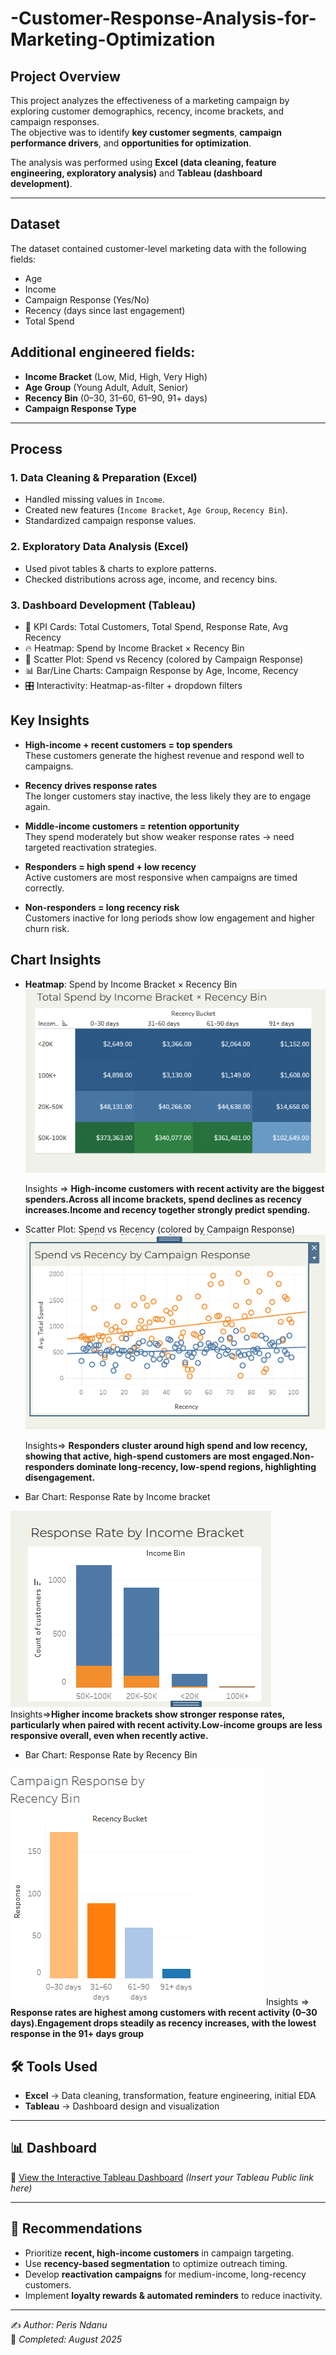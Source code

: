 # -Customer-Response-Analysis-for-Marketing-Optimization

## Project Overview  
This project analyzes the effectiveness of a marketing campaign by exploring customer demographics, recency, income brackets, and campaign responses.  
The objective was to identify **key customer segments**, **campaign performance drivers**, and **opportunities for optimization**.  

The analysis was performed using **Excel (data cleaning, feature engineering, exploratory analysis)** and **Tableau (dashboard development)**.  

---

## Dataset  
The dataset contained customer-level marketing data with the following fields:  
- Age  
- Income  
- Campaign Response (Yes/No)  
- Recency (days since last engagement)  
- Total Spend  

## Additional engineered fields:  
- **Income Bracket** (Low, Mid, High, Very High)  
- **Age Group** (Young Adult, Adult, Senior)  
- **Recency Bin** (0–30, 31–60, 61–90, 91+ days)  
- **Campaign Response Type**  

---

## Process  
### 1. **Data Cleaning & Preparation (Excel)**  
- Handled missing values in `Income`.  
- Created new features (`Income Bracket`, `Age Group`, `Recency Bin`).  
- Standardized campaign response values.  

### 2. **Exploratory Data Analysis (Excel)**  
- Used pivot tables & charts to explore patterns.  
- Checked distributions across age, income, and recency bins.  

### 3. **Dashboard Development (Tableau)**  
- 📌 KPI Cards: Total Customers, Total Spend, Response Rate, Avg Recency  
- 🔥 Heatmap: Spend by Income Bracket × Recency Bin  
- 🎯 Scatter Plot: Spend vs Recency (colored by Campaign Response)  
- 📊 Bar/Line Charts: Campaign Response by Age, Income, Recency  
- 🎛️ Interactivity: Heatmap-as-filter + dropdown filters 

## Key Insights  
- **High-income + recent customers = top spenders**  
  These customers generate the highest revenue and respond well to campaigns.  

- **Recency drives response rates**  
  The longer customers stay inactive, the less likely they are to engage again.  

- **Middle-income customers = retention opportunity**  
  They spend moderately but show weaker response rates → need targeted reactivation strategies.  

- **Responders = high spend + low recency**  
  Active customers are most responsive when campaigns are timed correctly.  

- **Non-responders = long recency risk**  
  Customers inactive for long periods show low engagement and higher churn risk.  

## Chart Insights  
-  **Heatmap**: Spend by Income Bracket × Recency Bin  
![heatmap spend by income](images/spendvsincome.PNG)

   Insights => **High-income customers with recent activity are the biggest spenders.Across all income brackets, spend declines as recency increases.Income and recency together strongly predict spending.**

-  Scatter Plot: Spend vs Recency (colored by Campaign Response) 
![scatter plot spend vs recency](images/spendbyrecency.PNG)

   Insights=> **Responders cluster around high spend and low recency, showing that active, high-spend customers are most engaged.Non-responders dominate long-recency, low-spend regions, highlighting disengagement.**
- Bar Chart: Response Rate by Income bracket

![bar chart response by income bracket](images/responseratebyincome.PNG)
    Insights=>**Higher income brackets show stronger response rates, particularly when paired with recent activity.Low-income groups are less responsive overall, even when recently active.**

- Bar Chart: Response Rate by Recency Bin

![bar chart response by recency bin](images/recencybin.PNG)
    Insights => **Response rates are highest among customers with recent activity (0–30 days).Engagement drops steadily as recency increases, with the lowest response in the 91+ days group**

## 🛠️ Tools Used  
- **Excel** → Data cleaning, transformation, feature engineering, initial EDA  
- **Tableau** → Dashboard design and visualization  

---

## 📊 Dashboard  
🔗 [View the Interactive Tableau Dashboard](#) *(Insert your Tableau Public link here)*  

---

## 🚀 Recommendations  
- Prioritize **recent, high-income customers** in campaign targeting.  
- Use **recency-based segmentation** to optimize outreach timing.  
- Develop **reactivation campaigns** for medium-income, long-recency customers.  
- Implement **loyalty rewards & automated reminders** to reduce inactivity.  

---

✍️ *Author: Peris Ndanu*  
📅 *Completed: August 2025*  

